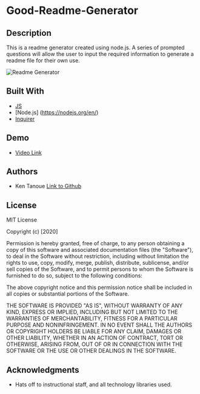 # Good-Readme-Generator

## Description

This is a readme generator created using node.js.  A series of prompted questions will allow the user to input the required information to generate a readme file for their own use.


![Readme Generator](Assets/readme-photo)


## Built With

* [JS](https://www.javascript.com/)
* [Node.js] (https://nodejs.org/en/)
* [Inquirer](https://www.npmjs.com/package/inquirer)


## Demo

* [Video Link](https://drive.google.com/file/d/1Q3ow-lfrH2mgGmvNr4U29LcGJkT9cndu/view)


## Authors

* Ken Tanoue [Link to Github](https://github.com/kent28808/)

## License

MIT License

Copyright (c) [2020] 

Permission is hereby granted, free of charge, to any person obtaining a copy
of this software and associated documentation files (the "Software"), to deal
in the Software without restriction, including without limitation the rights
to use, copy, modify, merge, publish, distribute, sublicense, and/or sell
copies of the Software, and to permit persons to whom the Software is
furnished to do so, subject to the following conditions:

The above copyright notice and this permission notice shall be included in all
copies or substantial portions of the Software.

THE SOFTWARE IS PROVIDED "AS IS", WITHOUT WARRANTY OF ANY KIND, EXPRESS OR
IMPLIED, INCLUDING BUT NOT LIMITED TO THE WARRANTIES OF MERCHANTABILITY,
FITNESS FOR A PARTICULAR PURPOSE AND NONINFRINGEMENT. IN NO EVENT SHALL THE
AUTHORS OR COPYRIGHT HOLDERS BE LIABLE FOR ANY CLAIM, DAMAGES OR OTHER
LIABILITY, WHETHER IN AN ACTION OF CONTRACT, TORT OR OTHERWISE, ARISING FROM,
OUT OF OR IN CONNECTION WITH THE SOFTWARE OR THE USE OR OTHER DEALINGS IN THE
SOFTWARE.

## Acknowledgments

* Hats off to instructional staff, and all technology libraries used.
